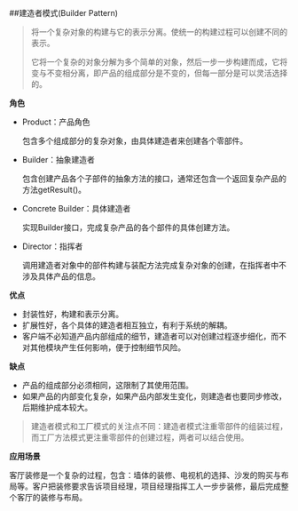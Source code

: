 ##建造者模式(Builder Pattern)

> 将一个复杂对象的构建与它的表示分离。使统一的构建过程可以创建不同的表示。
>
> 它将一个复杂的对象分解为多个简单的对象，然后一步一步构建而成，它将变与不变相分离，即产品的组成部分是不变的，但每一部分是可以灵活选择的。

**角色**

- Product：产品角色

  包含多个组成部分的复杂对象，由具体建造者来创建各个零部件。 

- Builder：抽象建造者

  包含创建产品各个子部件的抽象方法的接口，通常还包含一个返回复杂产品的方法getResult()。

- Concrete Builder：具体建造者

  实现Builder接口，完成复杂产品的各个部件的具体创建方法。

- Director：指挥者

  调用建造者对象中的部件构建与装配方法完成复杂对象的创建，在指挥者中不涉及具体产品的信息。

**优点**

- 封装性好，构建和表示分离。
- 扩展性好，各个具体的建造者相互独立，有利于系统的解耦。
- 客户端不必知道产品内部组成的细节，建造者可以对创建过程逐步细化，而不对其他模块产生任何影响，便于控制细节风险。

**缺点**

- 产品的组成部分必须相同，这限制了其使用范围。
- 如果产品的内部变化复杂，如果产品内部发生变化，则建造者也要同步修改，后期维护成本较大。

> 建造者模式和工厂模式的关注点不同：建造者模式注重零部件的组装过程，而工厂方法模式更注重零部件的创建过程，两者可以结合使用。

**应用场景**

客厅装修是一个复杂的过程，包含：墙体的装修、电视机的选择、沙发的购买与布局等。客户把装修要求告诉项目经理，项目经理指挥工人一步步装修，最后完成整个客厅的装修与布局。

  

  

  